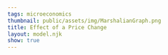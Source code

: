 ```yaml
---
tags: microeconomics
thumbnail: public/assets/img/MarshalianGraph.png
title: Effect of a Price Change
layout: model.njk
show: true
---
```

<script defer>
const myCalculator = new EconVision(false);

myCalculator.setGraphs({ 'engine': 'desmos', 'idDiv': 'MarshalianGraph', 'height': '650px', 'width': '100', 'left': '-2', 'right': '40', 'bottom': '-1', 'top': '40', 'copy': true, 'showGrid': false, 'expressions': false, 'zoomFit': true, 'showXAxis': true, 'showYAxis': true, 'xAxisLabel': 'x', 'yAxisLabel': 'y' });

//util function
myCalculator.addFuncInput({ 'idDiv': 'UtilityFunction', 'title': 'Utility Function', 'func': "U(x,y)", 'latex': "\\ln(x)+2\\ln(y)", 'color': '#6d1fff', 'listGraphs': [0] });
myCalculator.addFuncInput({ 'idDiv': 'BudgetLine', 'title': 'Original Budget Function', 'func': "F(x,y)", 'latex': "5x+8y", 'color': '#6d1fff', 'listGraphs': [0] });

//total budget
myCalculator.addSliderInput({ 'idDiv': 'totalBudget', 'title': 'Total Budget', 'latex': 'I', 'min': '0', 'max': '1000', 'step': '1', 'defaultValue': '120', 'listGraphs': [0] });
myCalculator.addExpression({ 'calc': 'simpleCompute', 'idDiv': 'totalBudgetLine', 'compute': "BudgetLine-totalBudget", 'NewfunEqu': "f(x,y)", 'listGraphs': [0] });
myCalculator.setValue({ 'idDiv': 'totalBudgetDisplay', 'latex': 'I', 'decimal': '0', 'listGraphs': [0] });

//find original Marshallian bundle
myCalculator.addExpression({ 'calc': 'simpleLag', 'idDiv': 'M', 'parentIdDiv': 'UtilityFunction', 'constraint': 'totalBudgetLine', 'FOCmax': true, 'NewfunEqu': '\\mu', 'listGraphs': [0] });

//display original budget line and utility function
myCalculator.addExpression({ idDiv: "Pi2I1", latex: 'x_{2}\\left(x,y\\right)=x\\cos\\left(-2\\pi\\right)-y\\sin\\left(-2\\pi\\right)', listGraphs: [0] });
myCalculator.addExpression({ idDiv: "Pi2I2", latex: 'y_{2}\\left(x,y\\right)=x\\sin\\left(-2\\pi\\right)+y\\cos\\left(-2\\pi\\right)', listGraphs: [0] });
myCalculator.addExpression({ idDiv: "drawBudgetLine", latex: 'F\\left(x_{2}\\left(x,y\\right),y_{2}\\left(x,y\\right)\\right)=I', color: 'rgb(22,163,74)', listGraphs: [0] });
myCalculator.addExpression({ idDiv: "drawUtilFunction", latex: 'U\\left(x_{2}\\left(x,y\\right),y_{2}\\left(x,y\\right)\\right)=U(\\mu_{x},\\mu_{y})\\left\\{x>0\\right\\}\\left\\{y>0\\right\\}', color: 'rgb(14,165,233)', listGraphs: [0] });

//display marshallian bundle
myCalculator.addExpression({ idDiv: "muroundedx", latex: 'a_{x}=\\operatorname{round}\\left(\\mu_{x},2\\right)', color: '#204f7d', listGraphs: [0] });
myCalculator.addExpression({ idDiv: "muroundedy", latex: 'a_{y}=\\operatorname{round}\\left(\\mu_{y},2\\right)', color: '#204f7d', listGraphs: [0] });
myCalculator.addLabel({ 'idDiv': 'MarshallianBundle', 'latex': "(\\mu_{x},\\mu_{y})", 'color': 'rgb(147,51,234)', label: '`M_1`(${\\a_{x}},${\\a_{y}})', 'showLabel': true, 'listGraphs': [0] });

//set dynamic field for original Marshallian utility
myCalculator.addExpression({ 'idDiv': 'MarshallianUtilityDisplay', 'latex': "U_{M1}=U(\\mu_{x},\\mu_{y})", 'listGraphs': [0] });
myCalculator.setValue({ 'idDiv': 'MarshallianUtilityDisplayValue', 'latex': 'U_{M1}', 'decimal': '2', 'listGraphs': [0] });

//change the prices 
myCalculator.addFuncInput({ 'idDiv': 'ChangedBudgetLine', 'title': 'Budget Function after Price Change', 'func': "G(x,y)", 'latex': "3x+8y", 'color': '#6d1fff', 'listGraphs': [0] });

//calculate utility at old Marshallian bundle
myCalculator.addExpression({ 'calc': 'simpleSubstitute', 'idDiv': 'OldUtilityMarshallian', 'parentIdDiv': 'UtilityFunction', 'NewfunEqu': "r(M_x,M_y)", 'listGraphs': [0] });
myCalculator.addExpression({ 'calc': 'simpleCompute', 'idDiv': 'UtilityWithK', 'compute': "UtilityFunction-OldUtilityMarshallian", 'NewfunEqu': "s(x,y)", 'listGraphs': [0] });

//find Hicksian bundle under new prices, fixing utility at old Marshallian bundle
myCalculator.addExpression({ 'calc': 'simpleLag', 'idDiv': 'LagForHicksian', 'parentIdDiv': 'ChangedBudgetLine', 'constraint': 'UtilityWithK', 'FOCmax': false, 'NewfunEqu': 'C', 'listGraphs': [0] });

//draw new indifference curve and Hicksian bundle
myCalculator.addExpression({ idDiv: "Croundedx", latex: 'c_{x}=\\operatorname{round}\\left(C_{x},2\\right)', color: '#204f7d', listGraphs: [0] });
myCalculator.addExpression({ idDiv: "Croundedy", latex: 'c_{y}=\\operatorname{round}\\left(C_{y},2\\right)', color: '#204f7d', listGraphs: [0] });
myCalculator.addLabel({ 'idDiv': 'HicksianSolution', 'latex': "(C_{x},C_{y})", 'color': 'rgb(236,72,153)', label: '`H`(${c_{x}},${c_{y}})', 'showLabel': true, 'listGraphs': [0] });

//set dynamic field for Hicksian bundle cost
myCalculator.addExpression({ 'idDiv': 'HicksianCostDisplay', 'latex': "G_{H}=G(C_{x},C_{y})", 'listGraphs': [0] });
myCalculator.setValue({ 'idDiv': 'HicksianCostDisplayValue', 'latex': 'G_{H}', 'decimal': '2', 'listGraphs': [0] });

//find new budget line under new prices
myCalculator.addExpression({ 'idDiv': 'drawChangedBudgetLine', 'latex': "G\\left(x_{2}\\left(x,y\\right),y_{2}\\left(x,y\\right)\\right)=I", 'color': 'rgb(22,101,52)', 'listGraphs': [0] });

//find new marshallian bundle
myCalculator.addExpression({ 'calc': 'simpleCompute', 'idDiv': 'totalChangedBudgetLine', 'compute': "ChangedBudgetLine-totalBudget", 'NewfunEqu': "g(x,y)", 'listGraphs': [0] });
myCalculator.addExpression({ 'calc': 'simpleLag', 'idDiv': 'm', 'parentIdDiv': 'UtilityFunction', 'constraint': 'totalChangedBudgetLine', 'FOCmax': true, 'NewfunEqu': 'Q', 'listGraphs': [0] });

//display Marshallian bundle 
myCalculator.addExpression({ 'calc': 'simpleSubstitute', 'idDiv': 'NewUtilityMarshallian', 'parentIdDiv': 'UtilityFunction', 'NewfunEqu': "g(m_x,m_y)", 'listGraphs': [0] });
myCalculator.addExpression({ idDiv: "Qroundedx", latex: 'q_{x}=\\operatorname{round}\\left(Q_{x},2\\right)', color: '#204f7d', listGraphs: [0] });
myCalculator.addExpression({ idDiv: "Qroundedy", latex: 'q_{y}=\\operatorname{round}\\left(Q_{y},2\\right)', color: '#204f7d', listGraphs: [0] });
myCalculator.addLabel({ 'idDiv': 'NewMarshallianBundle', 'latex': "(Q_{x},Q_{y})", 'color': 'rgb(107,33,168)', label: '`M_2`(${q_{x}},${q_{y}})', 'showLabel': true, 'listGraphs': [0] });

//set dynamic field for new Marshallian utility
myCalculator.addExpression({ 'idDiv': 'NewMarshallianUtilityDisplay', 'latex': "U_{M2}=U(Q_{x},Q_{y})", 'listGraphs': [0] });
myCalculator.setValue({ 'idDiv': 'NewMarshallianUtilityDisplayValue', 'latex': 'U_{M2}', 'decimal': '2', 'listGraphs': [0] });

//draw new indifference curve
// myCalculator.addExpression({ idDiv: "Pi2I1a", latex: 'x_{3}\\left(x,y\\right)=x\\cos\\left(-2\\pi\\right)-y\\sin\\left(-2\\pi\\right)', listGraphs: [0] });//no needed
// myCalculator.addExpression({ idDiv: "Pi2I2a", latex: 'y_{3}\\left(x,y\\right)=x\\sin\\left(-2\\pi\\right)+y\\cos\\left(-2\\pi\\right)', listGraphs: [0] });//no needed
myCalculator.addExpression({ 'idDiv': "drawNewUtilFunction2", 'latex': 'U\\left(x_{2}\\left(x,y\\right),y_{2}\\left(x,y\\right)\\right)=U(Q_{x},Q_{y})\\left\\{x>0\\right\\}\\left\\{y>0\\right\\}', 'color': 'rgb(3,105,161)', 'listGraphs': [0] });

//set bounds
myCalculator.addExpression({ 'idDiv': 'findYinterceptOldBL', 'latex': "I\\sim F(0,y_{p1})", 'listGraphs': [0] });
myCalculator.addExpression({ 'idDiv': 'findYinterceptNewBL', 'latex': "I\\sim G(0,y_{p2})", 'listGraphs': [0] });
myCalculator.addExpression({ 'idDiv': 'findmaxYinterceptBL', 'latex': "B_{T}=\\max(y_{p1},y_{p2})", 'listGraphs': [0] });
myCalculator.addExpression({ 'idDiv': 'findXinterceptOldBL', 'latex': "I\\sim F(x_{p1},0)", 'listGraphs': [0] });
myCalculator.addExpression({ 'idDiv': 'findXinterceptNewBL', 'latex': "I\\sim G(x_{p2},0)", 'listGraphs': [0] });
myCalculator.addExpression({ 'idDiv': 'findmaxXinterceptBL', 'latex': "B_{R}=\\max(x_{p1},x_{p2})", 'listGraphs': [0] });
myCalculator.setBounds({ 'top': 'B_{T}', 'right': 'B_{R}', 'tolerance': 1.2, 'mtolerance': 1.2, 'listGraphs': [0] });

// set instructions
myCalculator.setInstructions({ 'title': 'Find the Original Marshallian Bundle under Initial Prices', 'content': '<b>Input the utility function, the budget function under original prices, and the total budget available.</b> The calculator will automatically display the Marshallian bundle %%M_1%% in <span class="text-purple-600"> purple</span>, the original budget line in <span class="text-green-600"> green</span>, and the corresponding indifference curve in <span class="text-sky-500"> blue</span>. The utility level of the current Marshallian bundle is \\exp{MarshallianUtilityDisplayValue}.' });
myCalculator.setInstructions({ 'title': 'Institute a Price Change', 'content': '<b>Input  the new budget function after the price change.</b>' });
myCalculator.setInstructions({ 'title': 'Substitution Effect of the Price Change', 'content': 'Holding the level of utility constant at the initial Marshallian bundle, the calculator will automatically display the the Hicksian bundle %%H%% under these new prices in <span class="text-pink-500">pink</span>. The movement from bundle %%M_1%% to bundle %%H%% represents the substitution effect of the price change.' });
myCalculator.setInstructions({ 'title': 'Income Effect of the Price Change', 'content': 'The calculator will also automatically display the new Marshallian bundle %%M_2%% at the new prices in <span class="text-purple-800">dark purple</span>,  the corresponding indifference curve in <span class="text-sky-700">dark blue</span>, and the new budget line under these changed prices in <span class="text-green-800">dark green</span>. The movement from the substitution bundle %%H%% to this final consumption bundle %%M_2%% represents the income effect of the price change. The utility level of this new Marshallian bundle is \\exp{NewMarshallianUtilityDisplayValue}.' });

myCalculator.setCreators({ 'title': 'Developer', 'name': 'Kyla', 'school': 'CC’24' });

myCalculator.setScriptPackage({ 'replaceExp': true, 'replaceLatex': true, 'replaceTip': true, 'replaceTheory': true, 'refresh': true });
</script>
